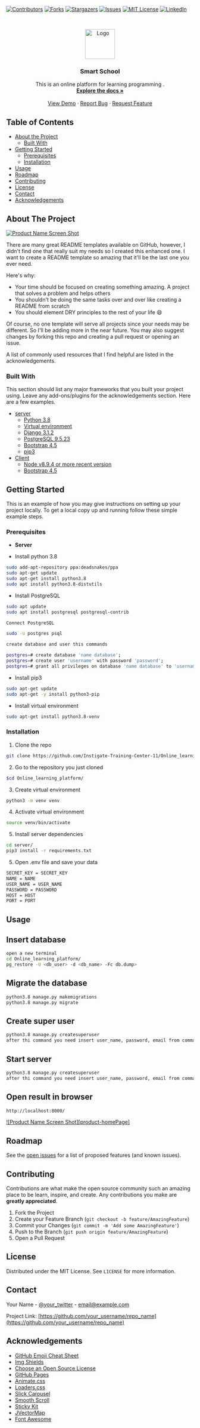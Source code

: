 <!--
*** Thanks for checking out this README Template. If you have a suggestion that would
*** make this better, please fork the repo and create a pull request or simply open
*** an issue with the tag "enhancement".
*** Thanks again! Now go create something AMAZING! :D
-->





<!-- PROJECT SHIELDS -->
<!--
*** I'm using markdown "reference style" links for readability.
*** Reference links are enclosed in brackets [ ] instead of parentheses ( ).
*** See the bottom of this document for the declaration of the reference variables
*** for contributors-url, forks-url, etc. This is an optional, concise syntax you may use.
*** https://www.markdownguide.org/basic-syntax/#reference-style-links
-->
[![Contributors][contributors-shield]][contributors-url]
[![Forks][forks-shield]][forks-url]
[![Stargazers][stars-shield]][stars-url]
[![Issues][issues-shield]][issues-url]
[![MIT License][license-shield]][license-url]
[![LinkedIn][linkedin-shield]][linkedin-url]



<!-- PROJECT LOGO -->
<br />
<p align="center">
  <a href="https://github.com/Instigate-Training-Center-11/Online_learning_platform/tree/development">
    <img src="images/logo.png" alt="Logo" width="80" height="80">
  </a>

  <h3 align="center">Smart School </h3>

  <p align="center">
    This is an online platform for learning programming .
    <br />
    <a href="https://github.com/Instigate-Training-Center-11/Online_learning_platform/tree/development"><strong>Explore the docs »</strong></a>
    <br />
    <br />
    <a href="https://github.com/Instigate-Training-Center-11/Online_learning_platform/tree/development">View Demo</a>
    ·
    <a href="https://github.com/Instigate-Training-Center-11/Online_learning_platform/tree/development/issues">Report Bug</a>
    ·
    <a href="https://github.com/Instigate-Training-Center-11/Online_learning_platform/tree/development/issues">Request Feature</a>
  </p>
</p>



<!-- TABLE OF CONTENTS -->
## Table of Contents

* [About the Project](#about-the-project)
  * [Built With](#built-with)
* [Getting Started](#getting-started)
  * [Prerequisites](#prerequisites)
  * [Installation](#installation)
* [Usage](#usage)
* [Roadmap](#roadmap)
* [Contributing](#contributing)
* [License](#license)
* [Contact](#contact)
* [Acknowledgements](#acknowledgements)



<!-- ABOUT THE PROJECT -->
## About The Project

[![Product Name Screen Shot][product-screenshot]](https://example.com)

There are many great README templates available on GitHub, however, I didn't find one that really suit my needs so I created this enhanced one. I want to create a README template so amazing that it'll be the last one you ever need.

Here's why:
* Your time should be focused on creating something amazing. A project that solves a problem and helps others
* You shouldn't be doing the same tasks over and over like creating a README from scratch
* You should element DRY principles to the rest of your life :smile:

Of course, no one template will serve all projects since your needs may be different. So I'll be adding more in the near future. You may also suggest changes by forking this repo and creating a pull request or opening an issue.

A list of commonly used resources that I find helpful are listed in the acknowledgements.

### Built With
This section should list any major frameworks that you built your project using. Leave any add-ons/plugins for the acknowledgements section. Here are a few examples.
* [server](https://github.com/Instigate-Training-Center-11/Online_learning_platform/tree/development/server)
  * [Python 3.8](https://docs.python.org/release/3.8.6/)
  * [Virtual environment](https://www.enterprisedb.com/postgres-tutorials/how-use-postgresql-django)
  * [Django 3.1.2](https://docs.djangoproject.com/en/3.1/releases/3.1.2/)
  * [PostgreSQL 9.5.23](https://www.postgresql.org/docs/9.5/index.html)
  * [Bootstrap 4.5](https://getbootstrap.com)
  * [pip3](https://linuxize.com/post/how-to-install-pip-on-ubuntu-18.04/)
* [Client](https://github.com/Instigate-Training-Center-11/Online_learning_platform/tree/development/client)
  * [Node v8.9.4 or more recent version](https://nodejs.org/en/docs/)
  * [Bootstrap 4.5](https://getbootstrap.com)




<!-- GETTING STARTED -->
## Getting Started

This is an example of how you may give instructions on setting up your project locally.
To get a local copy up and running follow these simple example steps.

### Prerequisites

* __Server__

* Install python 3.8
```sh
sudo add-apt-repository ppa:deadsnakes/ppa
sudo apt-get update
sudo apt-get install python3.8
sudo apt install python3.8-distutils
```


* Install  PostgreSQL
```sh
sudo apt update
sudo apt install postgresql postgresql-contrib

Connect PostgreSQL

sudo -u postgres psql

create database and user this commands

postgres=# create database 'name database';
postgres=# create user 'username' with password 'password';
postgres=# grant all privileges on database 'name database' to 'username';
```

* Install pip3

```sh
sudo apt-get update
sudo apt-get -y install python3-pip
```

* Install virtual environment
```sh
sudo apt-get install python3.8-venv
```

### Installation


1. Clone the repo
```sh
git clone https://github.com/Instigate-Training-Center-11/Online_learning_platform/tree/development/server
```
2. Go to the repository you just cloned
```sh
$cd Online_learning_platform/
```
3. Create virtual environment
```sh
python3 -m venv venv
```
4. Activate virtual environment
```sh
source venv/bin/activate
```
5. Install server dependencies
```sh
cd server/
pip3 install -r requirements.txt
```
5. Open .env file and save  your data
```sh
SECRET_KEY = SECRET_KEY
NAME = NAME
USER_NAME = USER_NAME
PASSWORD = PASSWORD
HOST = HOST
PORT = PORT
```


<!-- USAGE EXAMPLES -->
## Usage

## Insert database
```sh
open a new terminal
cd Online_learning_platform/
pg_restore -U <db_user> -d <db_name> -Fc db.dump>
```

## Migrate the database
```sh
python3.8 manage.py makemigrations
python3.8 manage.py migrate
```


## Create super user
```sh
python3.8 manage.py createsuperuser
after thi command you need insert user_name, password, email from command line
```


## Start server
```sh
python3.8 manage.py createsuperuser
after thi command you need insert user_name, password, email from command line
```

## Open result in browser
```sh
http://localhost:8000/
```

[![Product Name Screen Shot][product-homePage]](https://example.com)

<!-- ROADMAP -->
## Roadmap

See the [open issues](https://github.com/Instigate-Training-Center-11/Online_learning_platform/tree/development/issues) for a list of proposed features (and known issues).



<!-- CONTRIBUTING -->
## Contributing

Contributions are what make the open source community such an amazing place to be learn, inspire, and create. Any contributions you make are **greatly appreciated**.

1. Fork the Project
2. Create your Feature Branch (`git checkout -b feature/AmazingFeature`)
3. Commit your Changes (`git commit -m 'Add some AmazingFeature'`)
4. Push to the Branch (`git push origin feature/AmazingFeature`)
5. Open a Pull Request



<!-- LICENSE -->
## License

Distributed under the MIT License. See `LICENSE` for more information.



<!-- CONTACT -->
## Contact

Your Name - [@your_twitter](https://twitter.com/your_username) - email@example.com

Project Link: [https://github.com/your_username/repo_name](https://github.com/your_username/repo_name)



<!-- ACKNOWLEDGEMENTS -->
## Acknowledgements
* [GitHub Emoji Cheat Sheet](https://www.webpagefx.com/tools/emoji-cheat-sheet)
* [Img Shields](https://shields.io)
* [Choose an Open Source License](https://choosealicense.com)
* [GitHub Pages](https://pages.github.com)
* [Animate.css](https://daneden.github.io/animate.css)
* [Loaders.css](https://connoratherton.com/loaders)
* [Slick Carousel](https://kenwheeler.github.io/slick)
* [Smooth Scroll](https://github.com/cferdinandi/smooth-scroll)
* [Sticky Kit](http://leafo.net/sticky-kit)
* [JVectorMap](http://jvectormap.com)
* [Font Awesome](https://fontawesome.com)





<!-- MARKDOWN LINKS & IMAGES -->
<!-- https://www.markdownguide.org/basic-syntax/#reference-style-links -->
[contributors-shield]: https://img.shields.io/github/contributors/othneildrew/Best-README-Template.svg?style=flat-square
[contributors-url]: https://github.com/Instigate-Training-Center-11/Online_learning_platform/tree/development/graphs/contributors
[forks-shield]: https://img.shields.io/github/forks/othneildrew/Best-README-Template.svg?style=flat-square
[forks-url]: https://github.com/Instigate-Training-Center-11/Online_learning_platform/tree/development/network/members
[stars-shield]: https://img.shields.io/github/stars/othneildrew/Best-README-Template.svg?style=flat-square
[stars-url]: https://github.com/Instigate-Training-Center-11/Online_learning_platform/tree/development/stargazers
[issues-shield]: https://img.shields.io/github/issues/othneildrew/Best-README-Template.svg?style=flat-square
[issues-url]: https://github.com/Instigate-Training-Center-11/Online_learning_platform/tree/development/issues
[license-shield]: https://img.shields.io/github/license/othneildrew/Best-README-Template.svg?style=flat-square
[license-url]: https://github.com/Instigate-Training-Center-11/Online_learning_platform/tree/development/blob/master/LICENSE.txt
[linkedin-shield]: https://img.shields.io/badge/-LinkedIn-black.svg?style=flat-square&logo=linkedin&colorB=555
[linkedin-url]: https://linkedin.com/in/othneildrew
[product-screenshot]: images/screenshot.png
